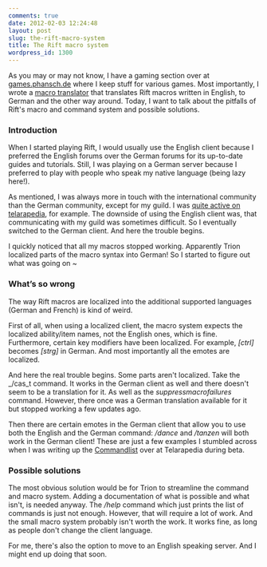 ```yaml
---
comments: true
date: 2012-02-03 12:24:48
layout: post
slug: the-rift-macro-system
title: The Rift macro system
wordpress_id: 1300
---
```


As you may or may not know, I have a gaming section over at [games.phansch.de](http://games.phansch.de) where I keep stuff for various games.
Most importantly, I wrote a [macro translator](http://games.phansch.de/rift/macro/index.html) that translates Rift macros written in English, to German and the other way around. Today, I want to talk about the pitfalls of Rift's macro and command system and possible solutions. 


### Introduction

When I started playing Rift, I would usually use the English client because I preferred the English forums over the German forums for its up-to-date guides and tutorials. Still, I was playing on a German server because I preferred to play with people who speak my native language (being lazy here!).

As mentioned, I was always more in touch with the international community than the German community, except for my guild. I was [quite active on telarapedia](http://telarapedia.com/wiki/Special:Contributions/Plyturon), for example. The downside of using the English client was, that communicating with my guild was sometimes difficult. So I eventually switched to the German client. And here the trouble begins.

I quickly noticed that all my macros stopped working. Apparently Trion localized parts of the macro syntax into German! So I started to figure out what was going on ~


### What’s so wrong

The way Rift macros are localized into the additional supported languages (German and French) is kind of weird.

First of all, when using a localized client, the macro system expects the localized ability/item names, not the English ones, which is fine. Furthermore, certain key modifiers have been localized. For example, _[ctrl]_ becomes _[strg]_ in German. And most importantly all the emotes are localized.

And here the real trouble begins. Some parts aren't localized. Take the _/cas_t command. It works in the German client as well and there doesn't seem to be a translation for it. As well as the _suppressmacrofailures_ command. However, there once was a German translation available for it but stopped working a few updates ago.

<!--[![](http://wpimages.phansch.de/2012/02/macro.jpg)](http://wpimages.phansch.de/2012/02/macro.jpg)-->

Then there are certain emotes in the German client that allow you to use both the English and the German command: _/dance_ and _/tanzen_ will both work in the German client! These are just a few examples I stumbled across when I was writing up the [Commandlist](http://telarapedia.com/wiki/Commands) over at Telarapedia during beta. 

### Possible solutions


The most obvious solution would be for Trion to streamline the command and macro system. Adding a documentation of what is possible and what isn't, is needed anyway. The _/help_ command which just prints the list of commands is just not enough. However, that will require a lot of work. And the small macro system probably isn't worth the work. It works fine, as long as people don't change the client language.

For me, there's also the option to move to an English speaking server. And I might end up doing that soon.
